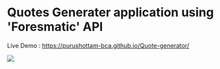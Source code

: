 # Quotes Generater application using 'Foresmatic' API

Live Demo : https://purushottam-bca.github.io/Quote-generator/

<img src="Quote.gif">
